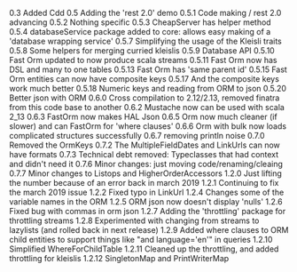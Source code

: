0.3 Added Cdd
0.5 Adding the 'rest 2.0' demo
0.5.1 Code making / rest 2.0 advancing
0.5.2 Nothing specific
0.5.3 CheapServer has helper method
0.5.4 databaseService package added to core: allows easy making of a 'database wrapping service'
0.5.7 Simplifying the usage of the Kleisli traits
0.5.8 Some helpers for merging curried kleislis
0.5.9 Database API 
0.5.10 Fast Orm updated to now produce scala streams
0.5.11 Fast Orm now has DSL and many to one tables
0.5.13 Fast Orm has 'same parent id'
0.5.15 Fast Orm entities can now have composite keys
0.5.17 And the composite keys work much better
0.5.18 Numeric keys and reading from ORM to json
0.5.20 Better json with ORM
0.6.0  Cross compilation to 2.12/2.13, removed finatra from this code base to another
0.6.2 Mustache now can be used with scala 2_13
0.6.3 FastOrm now makes HAL Json
0.6.5 Orm now much cleaner (if slower) and can FastOrm for 'where clauses'
0.6.6 Orm with bulk now loads complicated structures successfully 
0.6.7 removing println noise 
0.7.0 Removed the OrmKeys
0.7.2 The MultipleFieldDates and LinkUrls can now have formats
0.7.3 Technical debt removed: Typeclasses that had context and didn't need it
0.7.6 Minor changes: just moving code/renaming/cleaing
0.7.7 Minor changes to Listops and HigherOrderAccessors
1.2.0   Just lifting the number because of an error back in march 2019
1.2.1 Continuing to fix the march 2019 issue
1.2.2 Fixed typo in LinkUrl
1.2.4 Changes some of the variable names in the ORM
1.2.5 ORM json now doesn't display 'nulls'
1.2.6 Fixed bug with commas in orm json
1.2.7 Adding the 'throttling' package for throttling streams
1.2.8 Experimented with changing from streams to lazylists (and rolled back in next release)
1.2.9 Added where clauses to ORM child entities to support things like "and language='en'" in queries 
1.2.10 Simplified WhereForChildTable
1.2.11 Cleaned up the throttling, and added throttling for kleislis
1.2.12 SingletonMap and PrintWriterMap


